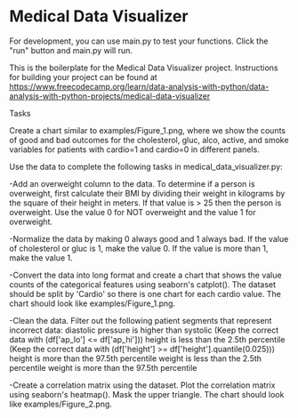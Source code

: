 # Medical Data Visualizer

For development, you can use main.py to test your functions. Click the "run" button and main.py will run.

This is the boilerplate for the Medical Data Visualizer project. Instructions for building your project can be found at https://www.freecodecamp.org/learn/data-analysis-with-python/data-analysis-with-python-projects/medical-data-visualizer

Tasks

Create a chart similar to examples/Figure_1.png, where we show the counts of good and bad outcomes for the cholesterol, gluc, alco, active, and smoke variables for patients with cardio=1 and cardio=0 in different panels.

Use the data to complete the following tasks in medical_data_visualizer.py:

-Add an overweight column to the data. To determine if a person is overweight, first calculate their BMI by dividing their weight in kilograms by the square of their height in meters. If that value is > 25 then the person is overweight. Use the value 0 for NOT overweight and the value 1 for overweight.

-Normalize the data by making 0 always good and 1 always bad. If the value of cholesterol or gluc is 1, make the value 0. If the value is more than 1, make the value 1.

-Convert the data into long format and create a chart that shows the value counts of the categorical features using seaborn's catplot(). The dataset should be split by 'Cardio' so there is one chart for each cardio value. The chart should look like examples/Figure_1.png.

-Clean the data. Filter out the following patient segments that represent incorrect data:
        diastolic pressure is higher than systolic (Keep the correct data with (df['ap_lo'] <= df['ap_hi']))
        height is less than the 2.5th percentile (Keep the correct data with (df['height'] >= df['height'].quantile(0.025)))
        height is more than the 97.5th percentile
        weight is less than the 2.5th percentile
        weight is more than the 97.5th percentile

-Create a correlation matrix using the dataset. Plot the correlation matrix using seaborn's heatmap(). Mask the upper triangle. The chart should look like examples/Figure_2.png.

